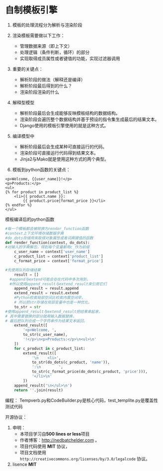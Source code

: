 # 自制模板引擎

1. 模板的处理流程分为解析与渲染阶段
2. 渲染模板需要做以下工作：
    - 管理数据来源（即上下文）
    - 处理逻辑（条件判断，循环）的部分
    - 实现取得成员属性或者键值的功能，实现过滤器调用
3. 重要的关键点：
    - 解析阶段的做法（解释还是编译）
    - 解析阶段最后得到的什么？
    - 渲染阶段渲染的什么
4. 解释型模型
    - 解析阶段最后会生成能够反映模板结构的数据结构。
    - 渲染阶段会遍历整个数据结构并基于预设的指令集生成最后的结果文本。
    - Django使用的模板引擎使用的就是这种方式。

5. 编译模型中
    - 解析阶段最后会生成某种可直接运行的代码。
    - 渲染阶段可直接运行代码得到结果文本。
    - Jinja2与Mako就是使用这种方式的两个典型。

6. 模板到python函数的关键点：
```模板文本
<p>Welcome, {{user_name}}!</p>
<p>Products:</p>
<ul>
{% for product in product_list %}
    <li>{{ product.name }}:
        {{ product.price|format_price }}</li>
{% endfor %}
</ul>
```
模板编译后的python函数
```python
#每一个模板都会被转换为rendor_function函数
#context上下文环境存储数据字典
#do_dots存储用来取得对象属性或者词典键值的函数
def render_function(context, do_dots):
#对输入的字典解包，得到每个变量都用c_作为前缀
    c_user_name = context['user_name']
    c_product_list = context['product_list']
    c_format_price = context['format_price']

#先使用队列存储结果
    result = []
  #append与extend可能会在在代码中多次用到，
  #所以使用append_result与extend_result来引用它们
    append_result = result.append
    extend_result = result.extend
    #Python检索局部空间比检索内置空间早，
    # 所以把str存储在局部变量中也是一种优化。
    to_str = str
#使用append_result与extend_result把结果串起来，
# 其中需要替换的部分就用输入数据替换，
# 最后把队列合成一个字符串作为结果文本返回。
    extend_result([
        '<p>Welcome, ',
        to_str(c_user_name),
        '!</p>\n<p>Products:</p>\n<ul>\n'
    ])
    for c_product in c_product_list:
        extend_result([
            '\n    <li>',
            to_str(do_dots(c_product, 'name')),
            ':\n        ',
            to_str(c_format_price(do_dots(c_product, 'price'))),
            '</li>\n'
        ])
    append_result('\n</ul>\n')
    return ''.join(result)
```


编程：
Tempverb.py和CodeBuilder.py是核心代码，test_templite.py是覆盖性测试代码


开源协议：
1. 申明：
    - 本项目学习自**500 lines or less**项目
    - 作者博客：http://nedbatchelder.com 。
    - 项目代码使用 **MIT** 协议，
    - 项目文档使用 `http://creativecommons.org/licenses/by/3.0/legalcode` 协议。
2. lisence
    **MIT**

